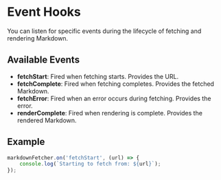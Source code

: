 # Event Hooks

You can listen for specific events during the lifecycle of fetching and rendering Markdown.

## Available Events

- **fetchStart**: Fired when fetching starts. Provides the URL.
- **fetchComplete**: Fired when fetching completes. Provides the fetched Markdown.
- **fetchError**: Fired when an error occurs during fetching. Provides the error.
- **renderComplete**: Fired when rendering is complete. Provides the rendered Markdown.

## Example

```javascript
markdownFetcher.on('fetchStart', (url) => {
    console.log(`Starting to fetch from: ${url}`);
});
```
